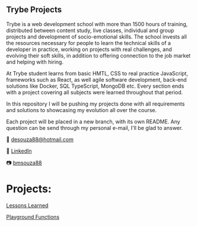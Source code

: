 
## Trybe Projects

Trybe is a web development school with more than 1500 hours of training, distributed between content study, live classes, individual and group projects and development of socio-emotional skills. The school invests all the resources necessary for people to learn the technical skills of a developer in practice, working on projects with real challenges, and evolving their soft skills, in addition to offering connection to the job market and helping with hiring.

At Trybe student learns from basic HMTL, CSS to real practice JavaScript, frameworks such as React, as well agile software development, back-end solutions like Docker, SQL TypeScript, MongoDB etc. Every section ends with a project covering all subjects were learned throughout that period.

In this repository I will be pushing my projects done with all requirements and solutions to showcasing my evolution all over the course.

Each project will be placed in a new branch, with its own README. Any question can be send through my personal e-mail, I'll be glad to answer.

📧 desouza88@hotmail.com

🏢 [LinkedIn](https://www.linkedin.com/in/bruno-souza-12951892/)

📷 [bmsouza88](instagram.com/bmsouza88)




# Projects:

[Lessons Learned](https://github.com/BrunoSouza88/Trybe_Projects/tree/Lessons-Learned)

[Playground Functions](https://github.com/BrunoSouza88/Trybe_Projects/tree/Playground-Functions)
